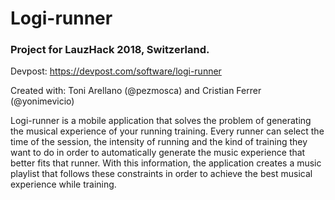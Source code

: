 # Logi-runner

### Project for LauzHack 2018, Switzerland.

Devpost: https://devpost.com/software/logi-runner

Created with: Toni Arellano (@pezmosca) and Cristian Ferrer (@yonimevicio)

Logi-runner is a mobile application that solves the problem of generating the musical experience of your running training. Every runner can select the time of the session, the intensity of running and the kind of training they want to do in order to automatically generate the music experience that better fits that runner. With this information, the application creates a music playlist that follows these constraints in order to achieve the best musical experience while training.

